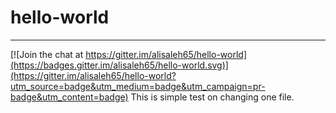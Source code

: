 # hello-world
----------

[![Join the chat at https://gitter.im/alisaleh65/hello-world](https://badges.gitter.im/alisaleh65/hello-world.svg)](https://gitter.im/alisaleh65/hello-world?utm_source=badge&utm_medium=badge&utm_campaign=pr-badge&utm_content=badge)
This is simple test on changing one file.
